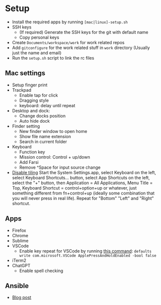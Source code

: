 # Setup

- Install the required apps by running `[mac|linux]-setup.sh`
- SSH keys
  - (If required) Generate the SSH keys for the git with default name
  - Copy personal keys
- Create `Documents/workspace/work` for work related repos
- Add `gitconfigure` for the work related stuff in `work` directory (Usually just the name and email)
- Run the `setup.sh` script to link the rc files

## Mac settings
- Setup finger print
- Trackpad
	- Enable tap for click
	- Dragging style
	- keyboard: delay until repeat
- Desktop and dock:
	- Change docks position
	- Auto hide dock
- Finder setting
	- New finder window to open home
	- Show file name extension
	- Search in current folder
- Keyboard
    - Function key
    - Mission control: Control + up/down
    - Add Farsi
    - Remove ^Space for input source change
- [Disable tiling](https://www.reddit.com/r/MacOSBeta/comments/1e26ljh/comment/lt57o3a/?utm_source=share&utm_medium=web3x&utm_name=web3xcss&utm_term=1&utm_content=share_button)
    Start the System Settings.app, select Keyboard on the left, select Keyboard Shortcuts… button, select App Shortcuts on the left, select the "+" button, then Application = All Applications, Menu Title = Top, Keyboard Shortcut = control+option+up or whatever, just something different from fn+control+up (ideally some combination that you will never press in real life). Repeat for "Bottom" "Left" and "Right" shortcut. 

## Apps
- Firefox
- Chrome
- Sublime
- VSCode
    - Enable key repeat for VSCode by running [this command](https://github.com/VSCodeVim/Vim#mac): `defaults write com.microsoft.VSCode ApplePressAndHoldEnabled -bool false`
- iTerm2
- ChatGPT
    - Enable spell checking

## Ansible

- [Blog post](https://www.lorenzobettini.it/2023/07/my-ansible-role-for-oh-my-zsh-and-other-cli-programs/)
